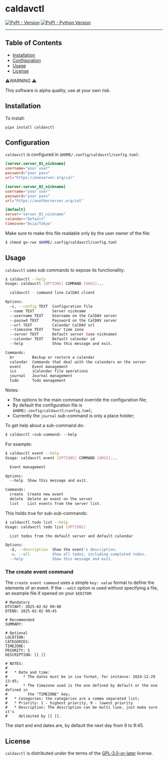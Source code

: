 # caldavctl

[![PyPI - Version](https://img.shields.io/pypi/v/caldavctl.svg)](https://pypi.org/project/caldavctl)
[![PyPI - Python Version](https://img.shields.io/pypi/pyversions/caldavctl.svg)](https://pypi.org/project/caldavctl)

-----

## Table of Contents

- [Installation](#installation)
- [Configuration](#configuration)
- [Usage](#usage)
- [License](#license)

⚠️WARNING ⚠️

This software is alpha quality, use at your own risk.

## Installation

To install:

    pipx install caldavctl

## Configuration

`caldavctl` is configured in `$HOME/.config/caldavctl/config.toml`:

```toml
[server.server_01_nickname]
username="your user"
password="your pass"
url="https://oneserver.org/cal"

[server.server_02_nickname]
username="your user"
password="your pass"
url="https://anotherserver.org/cal"

[default]
server="server_01_nickname"
calendar="Default"
timezone="Asia/Tokyo"
```

Make sure to make this file readable only by the user owner of the file:

```bash
$ chmod go-rwx $HOME/.config/caldavctl/config.toml
```

## Usage

`caldavctl` uses sub commands to expose its functionality:

```bash
$ caldavctl --help
Usage: caldavctl [OPTIONS] COMMAND [ARGS]...

  caldavctl - command line CalDAV client

Options:
  -c, --config TEXT  Configuration file
  --name TEXT        Server nickname
  --username TEXT    Username on the CalDAV server
  --passwd TEXT      Password on the CalDAV server
  --url TEXT         Calendar CalDAV url
  --timezone TEXT    Your time zone
  --server TEXT      Default server (use nickname)
  --calendar TEXT    Default calendar id
  --help             Show this message and exit.

Commands:
  br        Backup or restore a calendar
  calendar  Commands that deal with the calendars on the server
  event     Event management
  ics       iCalendar file operations
  journal   Journal management
  todo      Todo management
```
Notes:

* The options to the main command override the configuration file;
* By default the configuration file is `$HOME/.config/caldavctl/config.toml`;
* Currently the `journal` sub-command is only a place holder;

To get help about a sub-command do:

```bash
$ caldavctl <sub-command> --help
```

For example:

```bash
$ caldavctl event --help
Usage: caldavctl event [OPTIONS] COMMAND [ARGS]...

  Event management

Options:
  --help  Show this message and exit.

Commands:
  create  Create new event
  delete  Delete an event on the server
  list    List events from the server list.
```

This holds true for sub-sub-commands:

```bash
$ caldavctl todo list --help
Usage: caldavctl todo list [OPTIONS]

  List todos from the default server and default calendar

Options:
  -d, --description  Show the event's description.
  -a, --all          Show all todos, including completed todos.
  --help             Show this message and exit.
```

### The create event command

The `create event command` uses a simple `key: value` format to define the elements of an event. If the `--edit` option is used without specifying a file, an example file if opened on your `$EDITOR`:

```
# Mandatory
DTSTART: 2025-02-02 09:00
DTEND: 2025-02-02 09:45

# Recommended
SUMMARY:

# Optional
LOCATION:
CATEGORIES:
TIMEZONE:
PRIORITY: 5
DESCRIPTION: [[ ]]

# NOTES:
#
#   * Date and time:
#       * The dates must be in iso format, for instance: 2024-12-29 13:45;
#       * The timezone used is the one defined by default or the one defined in
#         the "TIMEZONE" key;
#   * Categories: the categories are a comma separated list;
#   * Priority: 1 - highest priority, 9 - lowest priority
#   * Description: The description can be multi line, just make sure it's
#     delimited by [[ ]].
```
The start and end dates are, by default the next day from 9 to 9:45.

## License

`caldavctl` is distributed under the terms of the [GPL-3.0-or-later](https://spdx.org/licenses/GPL-3.0-or-later.html) license.
